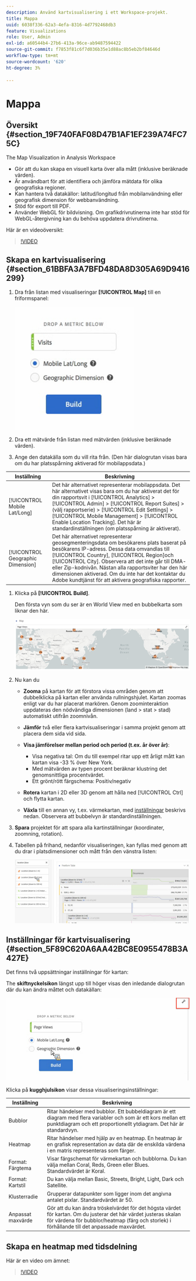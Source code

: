 ```yaml
---
description: Använd kartvisualisering i ett Workspace-projekt.
title: Mappa
uuid: 6038f336-62a3-4efa-8316-4d7792468db3
feature: Visualizations
role: User, Admin
exl-id: a60544b4-27b6-413a-96ce-ab9487594422
source-git-commit: f7853f81c6f7d036b35e1d88ac8b5eb2bf84646d
workflow-type: tm+mt
source-wordcount: '620'
ht-degree: 3%

---
```


# Mappa

## Översikt {#section_19F740FAF08D47B1AF1EF239A74FC75C}

The Map Visualization in Analysis Workspace

* Gör att du kan skapa en visuell karta över alla mått (inklusive beräknade värden).
* Är användbart för att identifiera och jämföra mätdata för olika geografiska regioner.
* Kan hantera två datakällor: latitud/longitud från mobilanvändning eller geografisk dimension för webbanvändning.
* Stöd för export till PDF.
* Använder WebGL för bildvisning. Om grafikdrivrutinerna inte har stöd för WebGL-återgivning kan du behöva uppdatera drivrutinerna.

Här är en videoöversikt:

>[!VIDEO](https://video.tv.adobe.com/v/23559/?quality=12)

## Skapa en kartvisualisering {#section_61BBFA3A7BFD48DA8D305A69D9416299}

1. Dra från listan med visualiseringar **[!UICONTROL Map]** till en friformspanel:

   ![](assets/map-viz1.png)

1. Dra ett mätvärde från listan med mätvärden (inklusive beräknade värden).
1. Ange den datakälla som du vill rita från. (Den här dialogrutan visas bara om du har platsspårning aktiverad för mobilappsdata.)

| Inställning | Beskrivning |
| --- | --- |
| [!UICONTROL Mobile Lat/Long] | Det här alternativet representerar mobilappsdata. Det här alternativet visas bara om du har aktiverat det för din rapportsvit i [!UICONTROL Analytics] > [!UICONTROL Admin] > [!UICONTROL Report Suites] > (välj rapportserie) > [!UICONTROL Edit Settings] >  [!UICONTROL Mobile Management] > [!UICONTROL Enable Location Tracking]. Det här är standardinställningen (om platsspårning är aktiverat). |
| [!UICONTROL Geographic Dimension] | Det här alternativet representerar geosegmenteringsdata om besökarens plats baserat på besökarens IP-adress. Dessa data omvandlas till [!UICONTROL Country], [!UICONTROL Region]och [!UICONTROL City]. Observera att det inte går till DMA- eller Zip-kodnivån. Nästan alla rapportsviter har den här dimensionen aktiverad. Om du inte har det kontaktar du Adobe kundtjänst för att aktivera geografiska rapporter. |

1. Klicka på **[!UICONTROL Build]**.

   Den första vyn som du ser är en World View med en bubbelkarta som liknar den här.

   ![](assets/bubble-world-view.png)

1. Nu kan du

   * **Zooma** på kartan för att förstora vissa områden genom att dubbelklicka på kartan eller använda rullningshjulet. Kartan zoomas enligt var du har placerat markören. Genom zoominteraktion uppdateras den nödvändiga dimensionen (land > stat > stad) automatiskt utifrån zoomnivån.
   * **Jämför** två eller flera kartvisualiseringar i samma projekt genom att placera dem sida vid sida.
   * **Visa jämförelser mellan period och period (t.ex. år över år)**:

      * Visa negativa tal: Om du till exempel ritar upp ett årligt mått kan kartan visa -33 % över New York.
      * Med mätvärden av typen procent beräknar klustring det genomsnittliga procentvärdet.
      * Ett grönt/rött färgschema: Positiv/negativ
   * **Rotera** kartan i 2D eller 3D genom att hålla ned [!UICONTROL Ctrl] och flytta kartan.

   * **Växla** till en annan vy, t.ex. värmekartan, med [inställningar](/help/analyze/analysis-workspace/visualizations/map-visualization.md#section_5F89C620A6AA42BC8E0955478B3A427E) beskrivs nedan. Observera att bubbelvyn är standardinställningen.


1. **Spara** projektet för att spara alla kartinställningar (koordinater, zoomning, rotation).
1. Tabellen på frihand, nedanför visualiseringen, kan fyllas med genom att du drar i platsdimensioner och mått från den vänstra listen:

   ![](assets/location-dimensions.png)

## Inställningar för kartvisualisering {#section_5F89C620A6AA42BC8E0955478B3A427E}

Det finns två uppsättningar inställningar för kartan:

The **skiftnyckelsikon** längst upp till höger visas den inledande dialogrutan där du kan ändra måttet och datakällan:

![](assets/map-wrench.png)

Klicka på **kugghjulsikon** visar dessa visualiseringsinställningar:

| Inställning | Beskrivning |
|--- |--- |
| Bubblor | Ritar händelser med bubblor. Ett bubbeldiagram är ett diagram med flera variabler och som är ett kors mellan ett punktdiagram och ett proportionellt ytdiagram. Det här är standardvyn. |
| Heatmap | Ritar händelser med hjälp av en heatmap. En heatmap är en grafisk representation av data där de enskilda värdena i en matris representeras som färger. |
| Format: Färgtema | Visar färgschemat för värmekartan och bubblorna. Du kan välja mellan Coral, Reds, Green eller Blues. Standardvärdet är Koral. |
| Format: Kartstil | Du kan välja mellan Basic, Streets, Bright, Light, Dark och Satellite. |
| Klusterradie | Grupperar datapunkter som ligger inom det angivna antalet pixlar. Standardvärdet är 50. |
| Anpassat maxvärde | Gör att du kan ändra tröskelvärdet för det högsta värdet för kartan. Om du justerar det här värdet justeras skalan för värdena för bubblor/heatmap (färg och storlek) i förhållande till det anpassade maxvärdet. |

## Skapa en heatmap med tidsdelning

Här är en video om ämnet:

>[!VIDEO](https://video.tv.adobe.com/v/26991/?quality=12)
